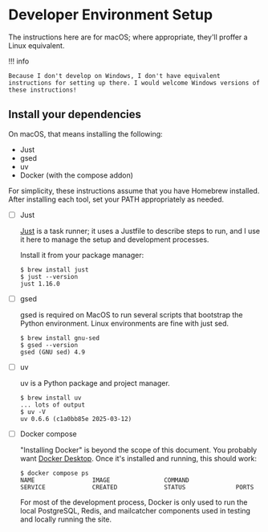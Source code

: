 # Developer Environment Setup

The instructions here are for macOS; where appropriate, they'll proffer a Linux equivalent.

!!! info

    Because I don't develop on Windows, I don't have equivalent instructions for setting up there. I would welcome Windows versions of these instructions!

## Install your dependencies

On macOS, that means installing the following:

* Just
* gsed
* uv
* Docker (with the compose addon)

For simplicity, these instructions assume that you have Homebrew installed. After installing each tool,
set your PATH appropriately as needed.

- [ ] Just

    [Just](https://just.systems/) is a task runner; it uses a Justfile to describe steps to run, and I
    use it here to manage the setup and development processes.

    Install it from your package manager:

    ```shellsession
    $ brew install just
    $ just --version
    just 1.16.0
    ```

- [ ] gsed

    gsed is required on MacOS to run several scripts that bootstrap the Python environment. Linux environments are fine with just sed.

    ```shellsession
    $ brew install gnu-sed
    $ gsed --version
    gsed (GNU sed) 4.9
    ```

- [ ] uv

    uv is a Python package and project manager.

    ```shellsession
    $ brew install uv
    ... lots of output
    $ uv -V
    uv 0.6.6 (c1a0bb85e 2025-03-12)
    ```

- [ ] Docker compose

    "Installing Docker" is beyond the scope of this document. You probably want [Docker Desktop](https://www.docker.com/products/docker-desktop/). Once it's installed and running, this should work:

    ```shellsession
    $ docker compose ps
    NAME                IMAGE               COMMAND                  SERVICE             CREATED             STATUS              PORTS
    ```

    For most of the development process, Docker is only used to run the local PostgreSQL, Redis, and mailcatcher components used in testing and locally running the site.
